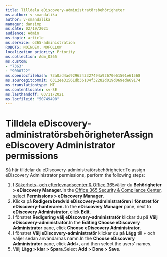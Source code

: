 ```yaml
---
title: Tilldela eDiscovery-administratörsbehörigheter
ms.author: v-smandalika
author: v-smandalika
manager: dansimp
ms.date: 02/19/2021
audience: Admin
ms.topic: article
ms.service: o365-administration
ROBOTS: NOINDEX, NOFOLLOW
localization_priority: Priority
ms.collection: Adm_O365
ms.custom:
- "7363"
- "9000722"
ms.openlocfilehash: 73a0ad4ad9296343327494a92670e61501e61568
ms.sourcegitcommit: 6312ee31561db36104f32282d019d069ede69174
ms.translationtype: MT
ms.contentlocale: sv-SE
ms.lasthandoff: 03/11/2021
ms.locfileid: "50749498"
---
```

# <a name="assign-ediscovery-administrator-permissions"></a><span data-ttu-id="1d6e4-102">Tilldela eDiscovery-administratörsbehörigheter</span><span class="sxs-lookup"><span data-stu-id="1d6e4-102">Assign eDiscovery Administrator permissions</span></span>

<span data-ttu-id="1d6e4-103">Så här tilldelar du eDiscovery-administratörsbehörigheter:</span><span class="sxs-lookup"><span data-stu-id="1d6e4-103">To assign eDiscovery Administrator permissions, perform the following steps:</span></span>

1. <span data-ttu-id="1d6e4-104">I [Säkerhets- och efterlevnadscenter & Office 365](https://sip.protection.office.com/)väljer du **Behörigheter > eDiscovery Manager.**</span><span class="sxs-lookup"><span data-stu-id="1d6e4-104">In the [Office 365 Security & Compliance Center](https://sip.protection.office.com/), select **Permissions > eDiscovery Manager**.</span></span>
2. <span data-ttu-id="1d6e4-105">Klicka på **Redigera bredvid eDiscovery-administratören** i **fönstret för eDiscovery-hanteraren.** </span><span class="sxs-lookup"><span data-stu-id="1d6e4-105">In the **eDiscovery Manager** pane, next to **eDiscovery Administrator**, click **Edit**.</span></span>
3. <span data-ttu-id="1d6e4-106">I fönstret **Redigering välj eDiscovery-administratör** klickar du på **Välj eDiscovery-administratör**.</span><span class="sxs-lookup"><span data-stu-id="1d6e4-106">In the **Editing Choose eDiscovery Administrator** pane, click **Choose eDiscovery Administrator**.</span></span>
4. <span data-ttu-id="1d6e4-107">I fönstret **Välj eDiscovery-administratör** klickar du **på Lägg** till + och väljer sedan användarnas namn.</span><span class="sxs-lookup"><span data-stu-id="1d6e4-107">In the **Choose eDiscovery Administrator** pane, click **Add+**, and then select the users' names.</span></span>
5. <span data-ttu-id="1d6e4-108">Välj **Lägg > klar > Spara**.</span><span class="sxs-lookup"><span data-stu-id="1d6e4-108">Select **Add > Done > Save**.</span></span>